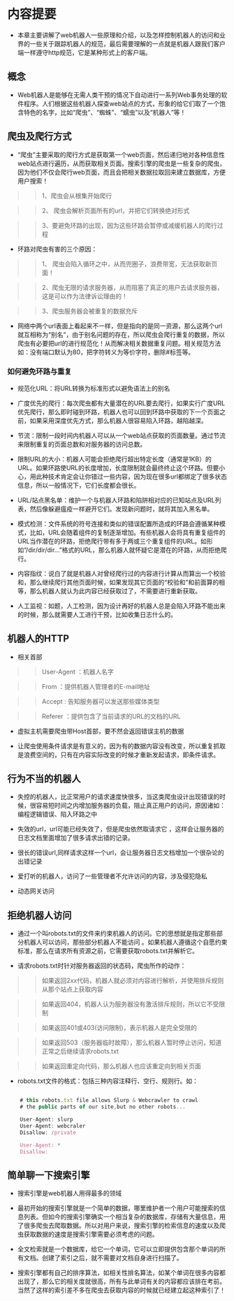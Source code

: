 # 内容提要

* 本章主要讲解了web机器人一些原理和介绍，以及怎样控制机器人的访问和业界的一些关于跟踪机器人的规范，最后需要理解的一点就是机器人跟我们客户端一样遵守http规范，它是某种形式上的客户端。

## 概念

* Web机器人是能够在无需人类干预的情况下自动进行一系列Web事务处理的软件程序。人们根据这些机器人探查web站点的方式，形象的给它们取了一个饱含特色的名字，比如“爬虫”、“蜘蛛”、“蠕虫”以及“机器人”等！

## 爬虫及爬行方式

* “爬虫”主要采取的爬行方式是获取第一个web页面，然后递归地对各种信息性web站点进行遍历，从而获取相关页面。搜索引擎的爬虫是一些复杂的爬虫，因为他们不仅会爬行web页面，而且会把相关数据拉取回来建立数据库，方便用户搜索！

>>1、爬虫会从根集开始爬行

>>2、 爬虫会解析页面所有的url，并把它们转换绝对形式

>>3、要避免环路的出现，因为这些环路会暂停或减缓机器人的爬行过程

* 环路对爬虫有害的三个原因：

>>1、 爬虫会陷入循环之中，从而兜圈子，浪费带宽，无法获取新页面！

>>2、爬虫无限的请求服务器，从而阻塞了真正的用户去请求服务器，这是可以作为法律诉讼理由的！

>>3、爬虫服务器会被重复的数据充斥

* 网络中两个url表面上看起来不一样，但是指向的是同一资源，那么这两个url就互相称为“别名”，由于别名问题的存在，所以爬虫会爬行重复的数据，所以爬虫有必要把url的进行规范化！从而解决相关数据重复问题。相关规范方法如：没有端口默认为80，把字符转义为等价字符，删除#标签等。

### 如何避免环路与重复

* 规范化URL：将URL转换为标准形式以避免语法上的别名

* 广度优先的爬行：每次爬虫都有大量潜在的URL要去爬行，如果实行广度URL优先爬行，那么即时碰到环路，机器人也可以回到环路中获取的下一个页面之前，如果采用深度优先方式，那么机器人很容易陷入环路，越陷越深。

* 节流：限制一段时间内机器人可以从一个web站点获取的页面数量。通过节流来限制重复的页面总数和对服务器的访问总数。

* 限制URL的大小：机器人可能会拒绝爬行超出特定长度（通常是1KB）的URL。如果环路使URL的长度增加，长度限制就会最终终止这个环路。但要小心，用此种技术肯定会让你错过一些内容，因为现在很多url都绑定了很多状态信息，所以一般情况下，它们长度都会很长。

* URL/站点黑名单：维护一个与机器人环路和陷阱相对应的已知站点及URL列表，然后像躲避瘟疫一样避开它们。发现新问题时，就将其加入黑名单。

* 模式检测：文件系统的符号连接和类似的错误配置所造成的环路会遵循某种模式，比如，URL会随着组件的复制逐渐增加。有些机器人会将具有重复组件的URL当作潜在的环路，拒绝爬行带有多于两或三个重复组件的URL。如形如“/dir/dir/dir...”格式的URL，那么机器人就怀疑它是潜在的环路，从而拒绝爬行。

* 内容指纹：说白了就是机器人对曾经爬行过的内容进行计算从而算出一个校验和，那么继续爬行其他页面时候，如果发现其它页面的“校验和”和前面算的相等，那么机器人就认为此内容已经获取过了，不需要进行重新获取。

* 人工监视：如题，人工检测，因为设计再好的机器人总是会陷入环路不能出来的时候，那么就需要人工进行干预，比如收集日志什么的。


## 机器人的HTTP

* 相关首部

>> User-Agent ：机器人名字

>> From ：提供机器人管理者的E-mail地址

>> Accept : 告知服务器可以发送那些媒体类型

>> Referer ：提供包含了当前请求的URL的文档的URL

* 虚拟主机需要爬虫带Host首部，要不然会返回错误主机的数据

* 让爬虫使用条件请求是有意义的，因为有的数据内容没有改变，所以重复抓取是浪费空间的，只有在内容实际改变的时候才重新发起请求，即条件请求。

## 行为不当的机器人

* 失控的机器人，比正常用户的请求速度快很多，当这类爬虫设计出现错误的时候，很容易短时间之内增加服务器的负载，阻止真正用户的访问，原因诸如：编程逻辑错误、陷入环路之中

* 失效的url，url可能已经失效了，但是爬虫依然取请求它 ，这样会让服务器的日志文档里面增加了很多请求出错的记录。

* 很长的错误url,同样请求这样一个url，会让服务器日志文档增加一个很杂论的出错记录

* 爱打听的机器人，访问了一些管理者不允许访问的内容，涉及侵犯隐私

* 动态网关访问


## 拒绝机器人访问

* 通过一个叫robots.txt的文件来约束机器人的访问。它的思想就是指定那些部分机器人可以访问，那些部分机器人不能访问
。如果机器人遵循这个自愿约束标准，那么在请求所有资源之前，它需要获取robots.txt并解析它。

* 请求robots.txt时针对服务器返回的状态码，爬虫所作的动作：

>> 如果返回2xx代码，机器人就必须对内容进行解析，并使用排斥规则从那个站点上获取内容

>> 如果返回404，机器人认为服务器没有激活排斥规则，所以它不受限制


>> 如果返回401或403(访问限制)，表示机器人是完全受限的

>> 如果返回503（服务器临时故障），那么机器人暂时停止访问，知道正常之后继续请求robots.txt

>> 如果返回重定向代码，那么机器人也应该重定向到相关页面

* robots.txt文件的格式：包括三种内容注释行、空行、规则行。如：

``` javascript

	# this robots.txt file allows Slurp & Webcrawler to crawl
	# the public parts of our site,but no other robots...

	User-Agent: slurp
	User-Agent: webcraler
	Disallow: /private

	User-Agent: *
	Disallow:

```


## 简单聊一下搜索引擎

* 搜索引擎是web机器人用得最多的领域

* 最初开始的搜索引擎就是一个简单的数据，哪里维护者一个用户可能搜索的信息列表。但如今的搜索引擎确实一个相当复杂的数据库，存储有大量信息，用了很多爬虫去爬取数据。所以对用户来说，搜索引擎的检索信息的速度以及爬虫获取数据的速度是搜索引擎需要必须考虑的问题。

* 全文检索就是一个数据库，给它一个单词，它可以立即提供包含那个单词的所有文档。创建了索引之后，就不需要对文档自身进行扫描了。

* 搜索引擎都有自己的排序算法，如相关性排名算法，如某个单词在很多内容都出现了，那么它的相关度就很高，所有与此单词有关的内容都应该排在考前。当然了这样的索引差不多在爬虫去获取内容的时候就已经建立起这种索引了！


